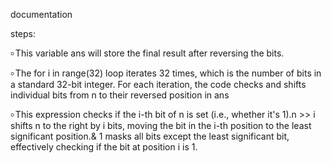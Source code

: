 documentation

steps:

৹ This variable ans will store the final result after reversing the bits.

৹  The for i in range(32) loop iterates 32 times, which is the number of bits in a standard 32-bit integer. For each iteration, the code checks and shifts individual       bits from n to their reversed position in ans

৹ This expression checks if the i-th bit of n is set (i.e., whether it's 1).n >> i shifts n to the right by i bits, moving the bit in the i-th position to the least 
  significant position.& 1 masks all bits except the least significant bit, effectively checking if the bit at position i is 1.
